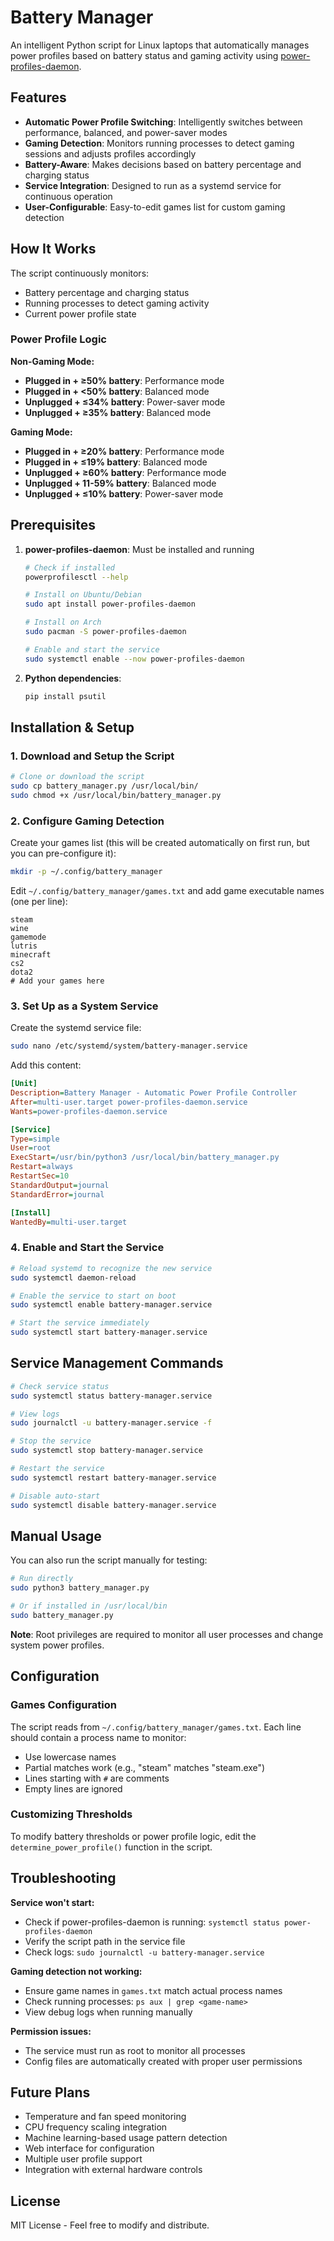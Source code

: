 # Battery Manager

An intelligent Python script for Linux laptops that automatically manages power profiles based on battery status and gaming activity using [power-profiles-daemon](https://gitlab.freedesktop.org/upower/power-profiles-daemon).

## Features

- **Automatic Power Profile Switching**: Intelligently switches between performance, balanced, and power-saver modes
- **Gaming Detection**: Monitors running processes to detect gaming sessions and adjusts profiles accordingly  
- **Battery-Aware**: Makes decisions based on battery percentage and charging status
- **Service Integration**: Designed to run as a systemd service for continuous operation
- **User-Configurable**: Easy-to-edit games list for custom gaming detection

## How It Works

The script continuously monitors:
- Battery percentage and charging status
- Running processes to detect gaming activity
- Current power profile state

### Power Profile Logic

**Non-Gaming Mode:**
- **Plugged in + ≥50% battery**: Performance mode
- **Plugged in + <50% battery**: Balanced mode  
- **Unplugged + ≤34% battery**: Power-saver mode
- **Unplugged + ≥35% battery**: Balanced mode

**Gaming Mode:**
- **Plugged in + ≥20% battery**: Performance mode
- **Plugged in + ≤19% battery**: Balanced mode
- **Unplugged + ≥60% battery**: Performance mode
- **Unplugged + 11-59% battery**: Balanced mode
- **Unplugged + ≤10% battery**: Power-saver mode

## Prerequisites

1. **power-profiles-daemon**: Must be installed and running
   ```bash
   # Check if installed
   powerprofilesctl --help
   
   # Install on Ubuntu/Debian
   sudo apt install power-profiles-daemon
   
   # Install on Arch
   sudo pacman -S power-profiles-daemon
   
   # Enable and start the service
   sudo systemctl enable --now power-profiles-daemon
   ```

2. **Python dependencies**:
   ```bash
   pip install psutil
   ```

## Installation & Setup

### 1. Download and Setup the Script

```bash
# Clone or download the script
sudo cp battery_manager.py /usr/local/bin/
sudo chmod +x /usr/local/bin/battery_manager.py
```

### 2. Configure Gaming Detection

Create your games list (this will be created automatically on first run, but you can pre-configure it):

```bash
mkdir -p ~/.config/battery_manager
```

Edit `~/.config/battery_manager/games.txt` and add game executable names (one per line):
```
steam
wine
gamemode
lutris
minecraft
cs2
dota2
# Add your games here
```

### 3. Set Up as a System Service

Create the systemd service file:

```bash
sudo nano /etc/systemd/system/battery-manager.service
```

Add this content:
```ini
[Unit]
Description=Battery Manager - Automatic Power Profile Controller
After=multi-user.target power-profiles-daemon.service
Wants=power-profiles-daemon.service

[Service]
Type=simple
User=root
ExecStart=/usr/bin/python3 /usr/local/bin/battery_manager.py
Restart=always
RestartSec=10
StandardOutput=journal
StandardError=journal

[Install]
WantedBy=multi-user.target
```

### 4. Enable and Start the Service

```bash
# Reload systemd to recognize the new service
sudo systemctl daemon-reload

# Enable the service to start on boot
sudo systemctl enable battery-manager.service

# Start the service immediately
sudo systemctl start battery-manager.service
```

## Service Management Commands

```bash
# Check service status
sudo systemctl status battery-manager.service

# View logs
sudo journalctl -u battery-manager.service -f

# Stop the service
sudo systemctl stop battery-manager.service

# Restart the service
sudo systemctl restart battery-manager.service

# Disable auto-start
sudo systemctl disable battery-manager.service
```

## Manual Usage

You can also run the script manually for testing:

```bash
# Run directly
sudo python3 battery_manager.py

# Or if installed in /usr/local/bin
sudo battery_manager.py
```

**Note**: Root privileges are required to monitor all user processes and change system power profiles.

## Configuration

### Games Configuration

The script reads from `~/.config/battery_manager/games.txt`. Each line should contain a process name to monitor:

- Use lowercase names
- Partial matches work (e.g., "steam" matches "steam.exe")
- Lines starting with `#` are comments
- Empty lines are ignored

### Customizing Thresholds

To modify battery thresholds or power profile logic, edit the `determine_power_profile()` function in the script.

## Troubleshooting

**Service won't start:**
- Check if power-profiles-daemon is running: `systemctl status power-profiles-daemon`
- Verify the script path in the service file
- Check logs: `sudo journalctl -u battery-manager.service`

**Gaming detection not working:**
- Ensure game names in `games.txt` match actual process names
- Check running processes: `ps aux | grep <game-name>`
- View debug logs when running manually

**Permission issues:**
- The service must run as root to monitor all processes
- Config files are automatically created with proper user permissions

## Future Plans

- Temperature and fan speed monitoring
- CPU frequency scaling integration  
- Machine learning-based usage pattern detection
- Web interface for configuration
- Multiple user profile support
- Integration with external hardware controls

## License

MIT License - Feel free to modify and distribute.